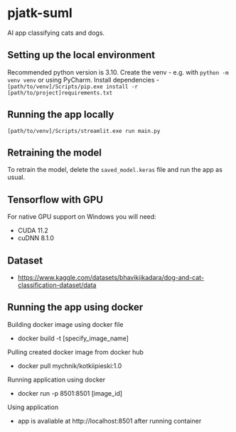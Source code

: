 # pjatk-suml

AI app classifying cats and dogs.

## Setting up the local environment

Recommended python version is 3.10.
Create the venv - e.g. with `python -m venv venv` or using PyCharm.
Install dependencies - `[path/to/venv]/Scripts/pip.exe install -r [path/to/project]requirements.txt` 

## Running the app locally

`[path/to/venv]/Scripts/streamlit.exe run main.py`

## Retraining the model

To retrain the model, delete the `saved_model.keras` file and run the app as usual.

## Tensorflow with GPU

For native GPU support on Windows you will need:
- CUDA 11.2
- cuDNN 8.1.0

## Dataset

- https://www.kaggle.com/datasets/bhavikjikadara/dog-and-cat-classification-dataset/data

## Running the app using docker

Building docker image using docker file
- docker build -t [specify_image_name]

Pulling created docker image from docker hub
- docker pull mychnik/kotkiipieski:1.0

Running application using docker
- docker run -p 8501:8501 [image_id]

Using application
- app is avaliable at  http://localhost:8501 after running container